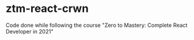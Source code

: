 # ztm-react-crwn
 Code done while following the course "Zero to Mastery: Complete React Developer in 2021"
